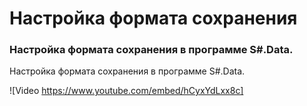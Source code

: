 # Настройка формата сохранения

### Настройка формата сохранения в программе S\#.Data.

Настройка формата сохранения в программе S\#.Data.

![Video https://www.youtube.com/embed/hCyxYdLxx8c]
